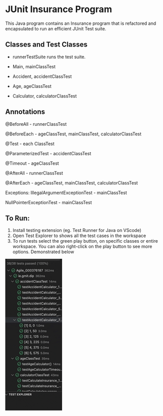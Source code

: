 # JUnit Insurance Program

This Java program contains an Insurance program that is refactored and encapsulated to run an efficient JUnit Test suite.

## Classes and Test Classes

* runnerTestSuite runs the test suite.

* Main, mainClassTest

* Accident, accidentClassTest

* Age, ageClassTest

* Calculator, calculatorClassTest


## Annotations

@BeforeAll - runnerClassTest

@BeforeEach - ageClassTest, mainClassTest, calculatorClassTest		

@Test - each ClassTest

@ParameterizedTest - accidentClassTest

@Timeout - ageClassTest 

@AfterAll - runnerClassTest

@AfterEach - ageClassTest, mainClassTest, calculatorClassTest 

Exceptions:
IllegalArgumentExceptionTest - mainClassTest

NullPointerExceptionTest - mainClassTest

## To Run:
1. Install testing extension (eg. Test Runner for Java on VScode)
2. Open Test Explorer to shows all the test cases in the workspace
3. To run tests select the green play button, on specific classes or entire workspace. You can also right-click on the play button to see more options. Demonstrated below

  ![alt text](https://github.com/sandrarawat/junit-test-java/blob/main/testsuite.gif "Logo Title Text 1")



